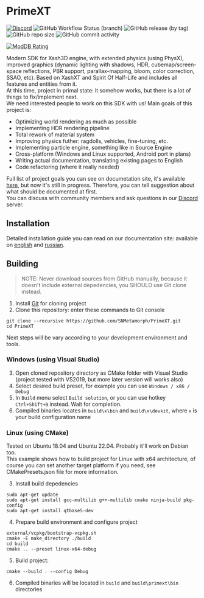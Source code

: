 # PrimeXT
[![Discord](https://img.shields.io/discord/824538989616824350)](https://discord.gg/BxQUMUescJ)
![GitHub Workflow Status (branch)](https://img.shields.io/github/actions/workflow/status/SNMetamorph/PrimeXT/nightly-builds.yml?branch=master)
![GitHub release (by tag)](https://img.shields.io/github/downloads/SNMetamorph/PrimeXT/total)
![GitHub repo size](https://img.shields.io/github/repo-size/SNMetamorph/PrimeXT)
![GitHub commit activity](https://img.shields.io/github/commit-activity/m/SNMetamorph/PrimeXT)

[![ModDB Rating](https://button.moddb.com/popularity/medium/mods/56077.png)](https://www.moddb.com/mods/primext)

Modern SDK for Xash3D engine, with extended physics (using PhysX), improved graphics (dynamic lighting with shadows, HDR, cubemap/screen-space reflections, PBR support, parallax-mapping, bloom, color correction, SSAO, etc). 
Based on XashXT and Spirit Of Half-Life and includes all features and entities from it.  
At this time, project in primal state: it somehow works, but there is a lot of things to fix/implement next.  
We need interested people to work on this SDK with us! Main goals of this project is:
- Optimizing world rendering as much as possible
- Implementing HDR rendering pipeline
- Total rework of material system
- Improving physics futher: ragdolls, vehicles, fine-tuning, etc. 
- Implementing particle engine, something like in Source Engine
- Cross-platform (Windows and Linux supported, Android port in plans)
- Writing actual documentation, translating existing pages to English
- Code refactoring (where it really needed)

Full list of project goals you can see on documetation site, it's available [here](https://snmetamorph.github.io/PrimeXT/), but now it's still in progress. 
Therefore, you can tell suggestion about what should be documented at first.  
You can discuss with community members and ask questions in our [Discord](https://discord.gg/BxQUMUescJ) server.

## Installation
Detailed installation guide you can read on our documentation site: available on [english](https://snmetamorph.github.io/PrimeXT/docs/eng/installation) and [russian](https://snmetamorph.github.io/PrimeXT/docs/rus/installation).

## Building
> NOTE: Never download sources from GitHub manually, because it doesn't include external depedencies, you SHOULD use Git clone instead.
1) Install [Git](https://git-scm.com/download/win) for cloning project
2) Clone this repository: enter these commands to Git console
```
git clone --recursive https://github.com/SNMetamorph/PrimeXT.git
cd PrimeXT
```
Next steps will be vary according to your development environment and tools.

### Windows (using Visual Studio)
3) Open cloned repository directory as CMake folder with Visual Studio (project tested with VS2019, but more later version will works also)  
4) Select desired build preset, for example you can use `Windows / x86 / Debug`
5) In `Build` menu select `Build solution`, or you can use hotkey `Ctrl+Shift+B` instead. Wait for completion.
6) Compiled binaries locates in `build\x\bin` and `build\x\devkit`, where `x` is your build configuration name

### Linux (using CMake)
Tested on Ubuntu 18.04 and Ubuntu 22.04. Probably it'll work on Debian too.  
This example shows how to build project for Linux with x64 architecture, of course
you can set another target platform if you need, see CMakePresets.json file for more information.

3) Install build depedencies
```
sudo apt-get update
sudo apt-get install gcc-multilib g++-multilib cmake ninja-build pkg-config
sudo apt-get install qtbase5-dev
```
4) Prepare build environment and configure project
```
external/vcpkg/bootstrap-vcpkg.sh
cmake -E make_directory ./build
cd build
cmake .. --preset linux-x64-debug
```
5) Build project:
```
cmake --build . --config Debug
```
6) Compiled binaries will be located in `build` and `build\primext\bin` directories
